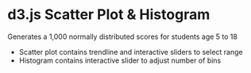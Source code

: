 # d3.js Scatter Plot & Histogram

Generates a 1,000 normally distributed scores for students age 5 to 18
* Scatter plot contains trendline and interactive sliders to select range
* Histogram contains interactive slider to adjust number of bins
